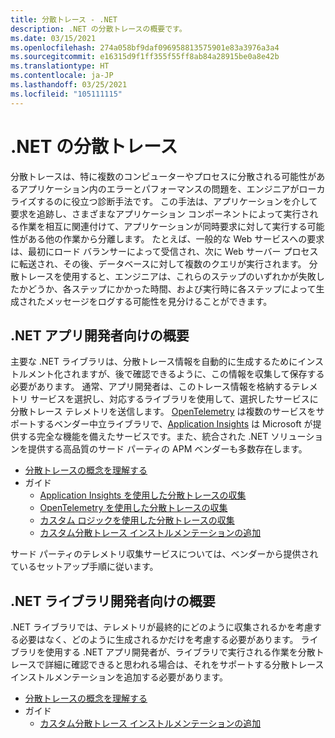 ```yaml
---
title: 分散トレース - .NET
description: .NET の分散トレースの概要です。
ms.date: 03/15/2021
ms.openlocfilehash: 274a058bf9daf096958813575901e83a3976a3a4
ms.sourcegitcommit: e16315d9f1ff355f55ff8ab84a28915be0a8e42b
ms.translationtype: HT
ms.contentlocale: ja-JP
ms.lasthandoff: 03/25/2021
ms.locfileid: "105111115"
---
```

# <a name="net-distributed-tracing"></a>.NET の分散トレース

分散トレースは、特に複数のコンピューターやプロセスに分散される可能性があるアプリケーション内のエラーとパフォーマンスの問題を、エンジニアがローカライズするのに役立つ診断手法です。 この手法は、アプリケーションを介して要求を追跡し、さまざまなアプリケーション コンポーネントによって実行される作業を相互に関連付けて、アプリケーションが同時要求に対して実行する可能性がある他の作業から分離します。 たとえば、一般的な Web サービスへの要求は、最初にロード バランサーによって受信され、次に Web サーバー プロセスに転送され、その後、データベースに対して複数のクエリが実行されます。 分散トレースを使用すると、エンジニアは、これらのステップのいずれかが失敗したかどうか、各ステップにかかった時間、および実行時に各ステップによって生成されたメッセージをログする可能性を見分けることができます。

## <a name="getting-started-for-net-app-developers"></a>.NET アプリ開発者向けの概要

主要な .NET ライブラリは、分散トレース情報を自動的に生成するためにインストルメント化されますが、後で確認できるように、この情報を収集して保存する必要があります。
通常、アプリ開発者は、このトレース情報を格納するテレメトリ サービスを選択し、対応するライブラリを使用して、選択したサービスに分散トレース テレメトリを送信します。 [OpenTelemetry](https://github.com/open-telemetry/opentelemetry-dotnet/blob/main/docs/trace/getting-started/README.md) は複数のサービスをサポートするベンダー中立ライブラリで、[Application Insights](https://docs.microsoft.com/azure/azure-monitor/app/distributed-tracing) は Microsoft が提供する完全な機能を備えたサービスです。また、統合された .NET ソリューションを提供する高品質のサード パーティの APM ベンダーも多数存在します。

- [分散トレースの概念を理解する](distributed-tracing-concepts.md)
- ガイド
  - [Application Insights を使用した分散トレースの収集](distributed-tracing-collection-walkthroughs.md#collect-traces-using-application-insights)
  - [OpenTelemetry を使用した分散トレースの収集](distributed-tracing-collection-walkthroughs.md#collect-traces-using-opentelemetry)
  - [カスタム ロジックを使用した分散トレースの収集](distributed-tracing-collection-walkthroughs.md#collect-traces-using-custom-logic)
  - [カスタム分散トレース インストルメンテーションの追加](distributed-tracing-instrumentation-walkthroughs.md)

サード パーティのテレメトリ収集サービスについては、ベンダーから提供されているセットアップ手順に従います。

## <a name="getting-started-for-net-library-developers"></a>.NET ライブラリ開発者向けの概要

.NET ライブラリでは、テレメトリが最終的にどのように収集されるかを考慮する必要はなく、どのように生成されるかだけを考慮する必要があります。 ライブラリを使用する .NET アプリ開発者が、ライブラリで実行される作業を分散トレースで詳細に確認できると思われる場合は、それをサポートする分散トレース インストルメンテーションを追加する必要があります。

- [分散トレースの概念を理解する](distributed-tracing-concepts.md)
- ガイド
  - [カスタム分散トレース インストルメンテーションの追加](distributed-tracing-instrumentation-walkthroughs.md)
